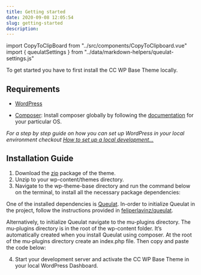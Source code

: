 ```yaml
---
title: Getting started
date: 2020-09-08 12:05:54
slug: getting-started
description:
---
```

import CopyToClipBoard from "../src/components/CopyToClipboard.vue"
import { queulatSettings  } from "../data/markdown-helpers/queulat-settings.js"

To get started you have to first install the CC WP Base Theme locally. 

## Requirements

  - [WordPress](https://wordpress.org/support/article/how-to-install-wordpress/)
  
  - [Composer](https://getcomposer.org/): Install composer globally by following the [documentation](https://getcomposer.org/doc/00-intro.md#globally) for your particular OS.

_For a step by step guide on how you can set up WordPress in your local environment checkout [How to set up a local development...](https://www.endpoint.com/blog/2019/08/07/set-up-local-development-environment-for-wordpress)_
## Installation Guide

1. Download the <a href="https://github.com/creativecommons/wp-theme-base/archive/master.zip">zip</a> package of the theme.
2. Unzip to your wp-content/themes directory.
3. Navigate to the wp-theme-base directory and run the command below on the terminal, to install all the necessary package dependencies:

<CopyToClipBoard text="composer install"/>

One of the installed dependencies is  [Queulat](https://github.com/felipelavinz/queulat). In-order to initialize Queulat in the project, follow the instructions provided in [feliperlavinz/queulat](https://github.com/felipelavinz/queulat#loading-queulat-as-mu-plugin). 

Alternatively, to initialize Queulat navigate to the mu-plugins directory. The mu-plugins directory is in the root of the wp-content folder. It’s automatically created when you install Queulat using composer. At the root of the mu-plugins directory create an index.php file. Then copy and paste the code below:

<CopyToClipBoard :text="queulatSettings "/>

4. Start your development server and activate the CC WP Base Theme in your local WordPress Dashboard.
